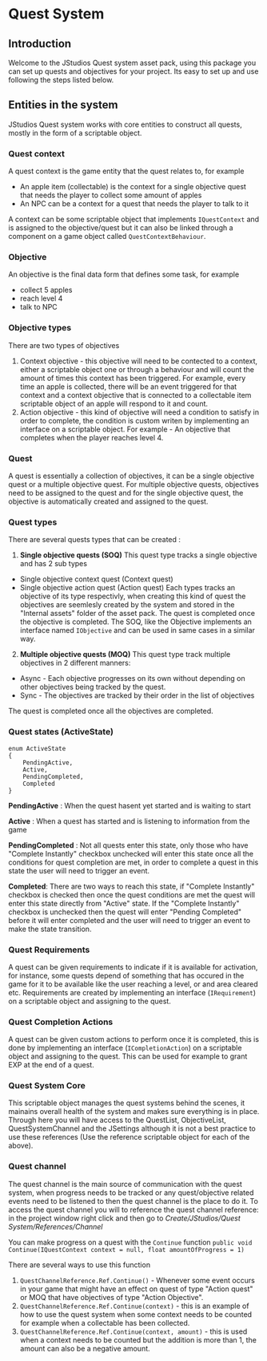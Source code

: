 # Quest System
## Introduction
Welcome to the JStudios Quest system asset pack, using this package you can set up quests and objectives for your project.
Its easy to set up and use following the steps listed below.


## Entities in the system
JStudios Quest system works with core entities to construct all quests, mostly in the form of a scriptable object.

### Quest context
A quest context is the game entity that the quest relates to, for example
* An apple item (collectable) is the context for a single objective quest that needs the player to collect some amount of apples
* An NPC can be a context for a quest that needs the player to talk to it

A context can be some scriptable object that implements <span class='link'>`IQuestContext`</span> and is assigned to the objective/quest but it can also be linked through a component on a game object called `QuestContextBehaviour`.

### Objective
An objective is the final data form that defines some task, for example
* collect 5 apples
* reach level 4
* talk to NPC

### Objective types
There are two types of objectives
1. Context objective - this objective will need to be contected to a context, either a
   scriptable object one or through a behaviour and will count the amount of times this context has been triggered.
   For example, every time an apple is collected, there will be an event triggered for that context and a context objective that is connected to a collectable item scriptable object of an apple will respond to it and count.
2. Action objective - this kind of objective will need a condition to satisfy in order to
   complete, the condition is custom writen by implementing an interface on a scriptable object.
   For example - An objective that completes when the player reaches level 4.

### Quest
A quest is essentially a collection of objectives, it can be a single objective quest or a multiple objective quest.
For multiple objective quests, objectives need to be assigned to the quest and for the single objective quest, the objective is automatically created and assigned to the quest.

### Quest types
There are several quests types that can be created :
1. **Single objective quests (SOQ)**
   This quest type tracks a single objective and has 2 sub types
  * Single objective context quest (Context quest)
  * Single objective action quest (Action quest)
    Each types tracks an objective of its type respectivly, when creating this kind of quest the objectives are seemlesly created by the system and stored in the "Internal assets" folder of the asset pack.
    The quest is completed once the objective is completed.
    The SOQ, like the Objective implements an interface named `IObjective` and can be used in same cases in a similar way.
2. **Multiple objective quests (MOQ)**
   This quest type track multiple objectives in 2 different manners:
  * Async - Each objective progresses on its own without depending on other objectives being tracked by the quest.
  * Sync - The objectives are tracked by their order in the list of objectives

   The quest is completed once all the objectives are completed.

### Quest states (ActiveState)
```
enum ActiveState  
{  
    PendingActive,  
    Active,  
    PendingCompleted,  
    Completed  
}
```

**PendingActive** : When the quest hasent yet started and is waiting to start

**Active** : When a quest has started and is listening to information from the game

**PendingCompleted** : Not all quests enter this state, only those who have "Complete Instantly" checkbox unchecked will enter this state once all the conditions for quest completion are met, in order to complete a quest in this state the user will need to trigger an event.

**Completed**: There are two ways to reach this state, if "Complete Instantly" checkbox is checked then once the quest conditions are met the quest will enter this state directly from "Active" state.
If the "Complete Instantly" checkbox is unchecked then the quest will enter "Pending Completed" before it will enter completed and the user will need to trigger an event to make the state transition.


### Quest Requirements
A quest can be given requirements to indicate if it is available for activation, for instance, some quests depend of something that has occured in the game for it to be available like the user reaching a level, or and area cleared etc.
Requirements are created by implementing an interface (`IRequirement`) on a scriptable object and assigning to the quest.

### Quest Completion Actions
A quest can be given custom actions to perform once it is completed, this is done by implementing an interface (`ICompletionAction`) on a scriptable object and assigning to the quest.
This can be used for example to grant EXP at the end of a quest.

### Quest System Core
This scriptable object manages the quest systems behind the scenes, it mainains overall health of the system and makes sure everything is in place.
Through here you will have access to the QuestList, ObjectiveList, QuestSystemChannel and the JSettings although it is not a best practice to use these references (Use the reference scriptable object for each of the above).

### Quest channel
The quest channel is the main source of communication with the quest system, when progress needs to be tracked or any quest/objective related events need to be listened to then the quest channel is the place to do it.
To access the quest channel you will to reference the quest channel reference: in the project window right click and then go to *Create/JStudios/Quest System/References/Channel*

You can make progress on a quest with the `Continue` function
`public void Continue(IQuestContext context = null, float amountOfProgress = 1)`

There are several ways to use this function
1. `QuestChannelReference.Ref.Continue()` - Whenever some event occurs in your game that might have an effect on quest of type "Action quest" or MOQ that have objectives of type "Action Objective".
2. `QuestChannelReference.Ref.Continue(context)` - this is an example of how to use the quest system when some context needs to be counted for example when a collectable has been collected.
3. `QuestChannelReference.Ref.Continue(context, amount)` - this is used when a context needs to be counted but the addition is more than 1, the amount can also be a negative amount.
